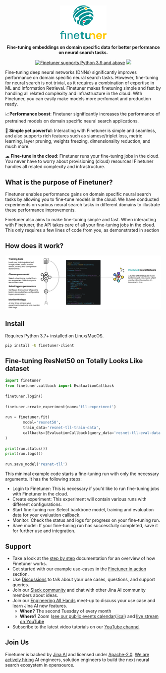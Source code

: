<p align="center">
<img src="https://github.com/jina-ai/finetuner/blob/main/docs/_static/finetuner-logo-ani.svg?raw=true" alt="Finetuner logo: Finetuner helps you to create experiments in order to improve embeddings on search tasks. It accompanies you to deliver the last mile of performance-tuning for neural search applications." width="150px">
</p>


<p align="center">
<b>Fine-tuning embeddings on domain specific data for better performance on neural search tasks.</b>
</p>

<p align=center>
<a href="https://pypi.org/project/finetuner/"><img src="https://img.shields.io/badge/Python-3.9%2B-blue alt="Python 3.9" title="Finetuner supports Python 3.9 and above"></a>
<a href="https://slack.jina.ai"><img src="https://img.shields.io/badge/Slack-2.2k%2B-blueviolet?logo=slack&amp;logoColor=white"></a>
</p>

<!-- start elevator-pitch -->

Fine-tuning deep neural networks (DNNs) significantly improves performance on domain specific neural search tasks.
However, fine-tuning for neural search is not trivial, as it requires a combination of expertise in ML and Information Retrieval.
Finetuner makes finetuning simple and fast by handling all related complexity and infrastructure in the cloud. With Finetuner, you can easily make models more perfomant and production ready.

📈**Performance boost**: Finetuner significantly increases the performance of pretrained models on domain specific neural search applications.

🔱 **Simple yet powerful**: Interacting with Finetuner is simple and seamless, and also supports rich features such as
siamese/triplet loss, metric learning, layer pruning, weights freezing, dimensionality reduction, and much more.

☁ **Fine-tune in the cloud**: Finetuner runs your fine-tuning jobs in the cloud. You never have to worry about provisioning (cloud) resources! Finetuner handles all related complexity and infrastructure.

<!-- end elevator-pitch -->

## What is the purpose of Finetuner?

Finetuner enables performance gains on domain specific neural search tasks by allowing you to fine-tune models in the cloud. We have conducted experiments on various neural search tasks in different domains to illustrate these performance improvements.

Finetuner also aims to make fine-tuning simple and fast. When interacting with Finetuner, the API takes care of all your fine-tuning jobs in the cloud. This only requires a few lines of code from you, as demonstrated in section 

## How does it work?

<img src="https://github.com/jina-ai/finetuner/blob/docs-update-readme/docs/_static/finetuner-client-journey.svg?raw=true" title="Finetuner Client user journey.">


## Install

Requires Python 3.7+ installed on Linux/MacOS.

```bash
pip install -U finetuner-client
```


## Fine-tuning ResNet50 on Totally Looks Like dataset

```python
import finetuner
from finetuner.callback import EvaluationCallback

finetuner.login()

finetuner.create_experiment(name='tll-experiment')

run = finetuner.fit(
        model='resnet50',
        train_data='resnet-tll-train-data',
        callbacks=[EvaluationCallback(query_data='resnet-tll-eval-data')],
)

print(run.status())
print(run.logs())

run.save_model('resnet-tll')
```

This minimal example code starts a fine-tuning run with only the necessary arguments. It has the following steps:

  * Login to Finetuner: This is necessary if you'd like to run fine-tuning jobs with Finetuner in the cloud.
  * Create experiment: This experiment will contain various runs with different configurations.
  * Start fine-tuning run: Select backbone model, training and evaluation data for your evaluation callback.
  * Monitor: Check the status and logs for progress on your fine-tuning run.
  * Save model: If your fine-tuning run has successfully completed, save it for further use and integration.


<!-- start support-pitch -->
## Support

- Take a look at the [step by step](https://ft-docs-polish--jina-docs.netlify.app/2_step_by_step/) documentation for an overview of how Finetuner works.
- Get started with our example use-cases in the [Finetuner in action](https://ft-docs-polish--jina-docs.netlify.app/3_finetuner_in_action/) section.
- Use [Discussions](https://github.com/jina-ai/finetuner/discussions) to talk about your use cases, questions, and
  support queries.
- Join our [Slack community](https://slack.jina.ai) and chat with other Jina AI community members about ideas.
- Join our [Engineering All Hands](https://youtube.com/playlist?list=PL3UBBWOUVhFYRUa_gpYYKBqEAkO4sxmne) meet-up to discuss your use case and learn Jina AI new features.
    - **When?** The second Tuesday of every month
    - **Where?**
      Zoom ([see our public events calendar](https://calendar.google.com/calendar/embed?src=c_1t5ogfp2d45v8fit981j08mcm4%40group.calendar.google.com&ctz=Europe%2FBerlin)/[.ical](https://calendar.google.com/calendar/ical/c_1t5ogfp2d45v8fit981j08mcm4%40group.calendar.google.com/public/basic.ics))
      and [live stream on YouTube](https://youtube.com/c/jina-ai)
- Subscribe to the latest video tutorials on our [YouTube channel](https://youtube.com/c/jina-ai)

## Join Us

Finetuner is backed by [Jina AI](https://jina.ai) and licensed under [Apache-2.0](./LICENSE). [We are actively hiring](https://jobs.jina.ai) AI engineers, solution engineers to build the next neural search ecosystem in opensource.

<!-- end support-pitch -->